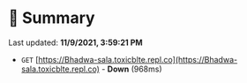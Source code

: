 # 📖 Summary
Last updated: **11/9/2021, 3:59:21 PM**

- `GET` [https://Bhadwa-sala.toxicblte.repl.co](https://Bhadwa-sala.toxicblte.repl.co) - **Down** (968ms)
